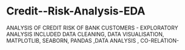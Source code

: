 # Credit--Risk-Analysis-EDA
ANALYSIS OF CREDIT RISK OF BANK CUSTOMERS - EXPLORATORY ANALYSIS INCLUDED DATA CLEANING, DATA VISUALISATION, MATPLOTLIB, SEABORN, PANDAS ,DATA ANALYSIS , CO-RELATION-
